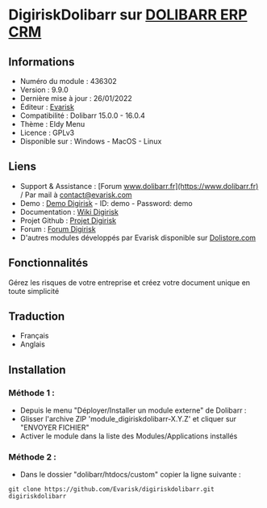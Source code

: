 # DigiriskDolibarr sur [DOLIBARR ERP CRM](https://www.dolibarr.org)

## Informations

- Numéro du module : 436302
- Version : 9.9.0
- Dernière mise à jour :  26/01/2022
- Éditeur : [Evarisk](https://www.evarisk.com)
- Compatibilité : Dolibarr 15.0.0 - 16.0.4
- Thème : Eldy Menu
- Licence : GPLv3
- Disponible sur : Windows - MacOS - Linux

## Liens

- Support & Assistance : [Forum www.dolibarr.fr](https://www.dolibarr.fr) / Par mail à contact@evarisk.com
- Demo : [Demo Digirisk](https://www.demodoli.digirisk.com) - ID: demo - Password: demo
- Documentation : [Wiki Digirisk](https://wiki.dolibarr.org/index.php/Module_DigiriskDolibarr)
- Projet Github : [Projet Digirisk](https://github.com/Evarisk/Digirisk/projects?type=classic)
- Forum : [Forum Digirisk](https://www.dolibarr.fr/forum/t/module-digirisk-document-unique/37119)
- D'autres modules développés par Evarisk disponible sur [Dolistore.com](https://www.dolistore.com)

## Fonctionnalités

Gérez les risques de votre entreprise et créez votre document unique en toute simplicité

## Traduction

- Français
- Anglais

## Installation

### Méthode 1 :

- Depuis le menu "Déployer/Installer un module externe" de Dolibarr :
- Glisser l'archive ZIP 'module_digiriskdolibarr-X.Y.Z' et cliquer sur "ENVOYER FICHIER"
- Activer le module dans la liste des Modules/Applications installés

### Méthode 2 :

- Dans le dossier "dolibarr/htdocs/custom" copier la ligne suivante :
```
git clone https://github.com/Evarisk/digiriskdolibarr.git digiriskdolibarr
```
